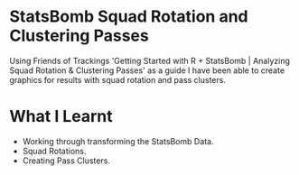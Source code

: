 # StatsBomb Squad Rotation and Clustering Passes
Using Friends of Trackings 'Getting Started with R + StatsBomb | Analyzing Squad Rotation & Clustering Passes' as a guide I have been able to create graphics for results with squad rotation and pass clusters.




# What I Learnt

- Working through transforming the StatsBomb Data.
- Squad Rotations.
- Creating Pass Clusters.
